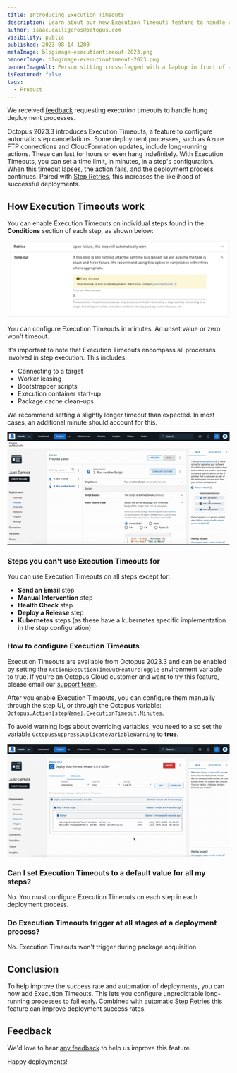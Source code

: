 ```yaml
---
title: Introducing Execution Timeouts
description: Learn about our new Execution Timeouts feature to handle unexpectedly long-running processes.
author: isaac.calligeros@octopus.com
visibility: public
published: 2023-08-14-1200
metaImage: blogimage-executiontimeout-2023.png
bannerImage: blogimage-executiontimeout-2023.png
bannerImageAlt: Person sitting cross-legged with a laptop in front of a giant hourglass and alarm clock.
isFeatured: false
tags:
  - Product
---
```


We received [feedback](https://roadmap.octopus.com/c/55-timeouts-for-steps) requesting execution timeouts to handle hung deployment processes.

Octopus 2023.3 introduces Execution Timeouts, a feature to configure automatic step cancellations. Some deployment processes, such as Azure FTP connections and CloudFormation updates, include long-running actions. These can last for hours or even hang indefinitely. With Execution Timeouts, you can set a time limit, in minutes, in a step's configuration. When this timeout lapses, the action fails, and the deployment process continues. Paired with [Step Retries](https://octopus.com/blog/step-retries), this increases the likelihood of successful deployments.

<!-- Watch the video below to see this new feature in action:

<iframe width="560" height="315" src="TODO" title="YouTube video player" frameborder="0" allow="accelerometer; clipboard-write; encrypted-media; gyroscope; picture-in-picture; web-share" allowfullscreen></iframe> -->

## How Execution Timeouts work

You can enable Execution Timeouts on individual steps found in the **Conditions** section of each step, as shown below:

![Execution Timeouts configuration on a step.](execution-timeout-ui.png)

You can configure Execution Timeouts in minutes. An unset value or zero won't timeout. 

It's important to note that Execution Timeouts encompass all processes involved in step execution. This includes: 

- Connecting to a target
- Worker leasing
- Bootstrapper scripts
- Execution container start-up
- Package cache clean-ups

We recommend setting a slightly longer timeout than expected. In most cases, an additional minute should account for this.

![Execution Timeouts set up.](img-ani-enablingretries-2023-x1.gif)

### Steps you can't use Execution Timeouts for

You can use Execution Timeouts on all steps except for:

- **Send an Email** step
- **Manual Intervention** step
- **Health Check** step
- **Deploy a Release** step
- **Kubernetes** steps (as these have a kubernetes specific implementation in the step configuration)

### How to configure Execution Timeouts

Execution Timeouts are available from Octopus 2023.3 and can be enabled by setting the `ActionExecutionTimeOutFeatureToggle` environment variable to true. If you're an Octopus Cloud customer and want to try this feature, please email our [support team](mailto:support@octopus.com). 

After you enable Execution Timeouts, you can configure them manually through the step UI, or through the Octopus variable: `Octopus.Action[stepName].ExecutionTimeout.Minutes`. 

To avoid warning logs about overriding variables, you need to also set the variable `OctopusSuppressDuplicateVariableWarning` to **true**.

![Execution Timeouts executing](img-ani-timeoutat1min-2023-x1.gif)

### Can I set Execution Timeouts to a default value for all my steps?

No. You must configure Execution Timeouts on each step in each deployment process.

### Do Execution Timeouts trigger at all stages of a deployment process?

No. Execution Timeouts won't trigger during package acquisition.

## Conclusion

To help improve the success rate and automation of deployments, you can now add Execution Timeouts. This lets you configure unpredictable long-running processes to fail early. Combined with automatic [Step Retries](https://octopus.com/blog/step-retries) this feature can improve deployment success rates.

## Feedback

We'd love to hear [any feedback](https://oc.to/ActionExecutionTimeOutFeedbackForm) to help us improve this feature.

Happy deployments!